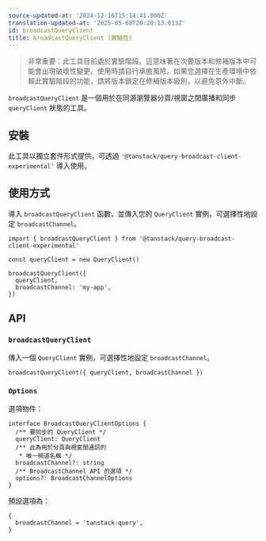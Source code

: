 ```yaml
---
source-updated-at: '2024-12-16T15:14:41.000Z'
translation-updated-at: '2025-05-08T20:20:13.613Z'
id: broadcastQueryClient
title: broadcastQueryClient (實驗性)
---
```


> 非常重要：此工具目前處於實驗階段。這意味著在次要版本和修補版本中可能會出現破壞性變更。使用時請自行承擔風險。如果您選擇在生產環境中依賴此實驗階段的功能，請將版本鎖定在修補版本級別，以避免意外中斷。

`broadcastQueryClient` 是一個用於在同源瀏覽器分頁/視窗之間廣播和同步 `queryClient` 狀態的工具。

## 安裝

此工具以獨立套件形式提供，可透過 `'@tanstack/query-broadcast-client-experimental'` 導入使用。

## 使用方式

導入 `broadcastQueryClient` 函數，並傳入您的 `QueryClient` 實例，可選擇性地設定 `broadcastChannel`。

```tsx
import { broadcastQueryClient } from '@tanstack/query-broadcast-client-experimental'

const queryClient = new QueryClient()

broadcastQueryClient({
  queryClient,
  broadcastChannel: 'my-app',
})
```

## API

### `broadcastQueryClient`

傳入一個 `QueryClient` 實例，可選擇性地設定 `broadcastChannel`。

```tsx
broadcastQueryClient({ queryClient, broadcastChannel })
```

### `Options`

選項物件：

```tsx
interface BroadcastQueryClientOptions {
  /** 要同步的 QueryClient */
  queryClient: QueryClient
  /** 此為用於分頁與視窗間通訊的
   * 唯一頻道名稱 */
  broadcastChannel?: string
  /** BroadcastChannel API 的選項 */
  options?: BroadcastChannelOptions
}
```

預設選項為：

```tsx
{
  broadcastChannel = 'tanstack-query',
}
```
